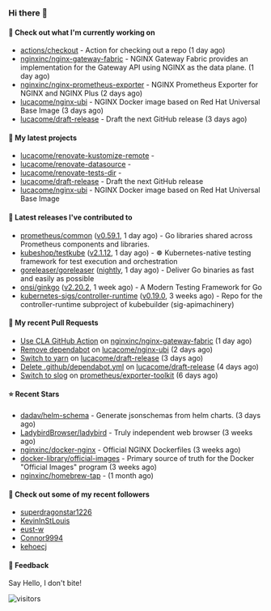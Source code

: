 ### Hi there 👋

#### 👷 Check out what I'm currently working on

- [actions/checkout](https://github.com/actions/checkout) - Action for checking out a repo (1 day ago)
- [nginxinc/nginx-gateway-fabric](https://github.com/nginxinc/nginx-gateway-fabric) - NGINX Gateway Fabric provides an implementation for the Gateway API using NGINX as the data plane. (1 day ago)
- [nginxinc/nginx-prometheus-exporter](https://github.com/nginxinc/nginx-prometheus-exporter) - NGINX Prometheus Exporter for NGINX and NGINX Plus (2 days ago)
- [lucacome/nginx-ubi](https://github.com/lucacome/nginx-ubi) - NGINX Docker image based on Red Hat Universal Base Image (3 days ago)
- [lucacome/draft-release](https://github.com/lucacome/draft-release) - Draft the next GitHub release (3 days ago)

#### 🌱 My latest projects

- [lucacome/renovate-kustomize-remote](https://github.com/lucacome/renovate-kustomize-remote) - 
- [lucacome/renovate-datasource](https://github.com/lucacome/renovate-datasource) - 
- [lucacome/renovate-tests-dir](https://github.com/lucacome/renovate-tests-dir) - 
- [lucacome/draft-release](https://github.com/lucacome/draft-release) - Draft the next GitHub release
- [lucacome/nginx-ubi](https://github.com/lucacome/nginx-ubi) - NGINX Docker image based on Red Hat Universal Base Image

#### 🔭 Latest releases I've contributed to

- [prometheus/common](https://github.com/prometheus/common) ([v0.59.1](https://github.com/prometheus/common/releases/tag/v0.59.1), 1 day ago) - Go libraries shared across Prometheus components and libraries.
- [kubeshop/testkube](https://github.com/kubeshop/testkube) ([v2.1.12](https://github.com/kubeshop/testkube/releases/tag/v2.1.12), 1 day ago) - ☸️ Kubernetes-native testing framework for test execution and orchestration
- [goreleaser/goreleaser](https://github.com/goreleaser/goreleaser) ([nightly](https://github.com/goreleaser/goreleaser/releases/tag/nightly), 1 day ago) - Deliver Go binaries as fast and easily as possible
- [onsi/ginkgo](https://github.com/onsi/ginkgo) ([v2.20.2](https://github.com/onsi/ginkgo/releases/tag/v2.20.2), 1 week ago) - A Modern Testing Framework for Go
- [kubernetes-sigs/controller-runtime](https://github.com/kubernetes-sigs/controller-runtime) ([v0.19.0](https://github.com/kubernetes-sigs/controller-runtime/releases/tag/v0.19.0), 3 weeks ago) - Repo for the controller-runtime subproject of kubebuilder (sig-apimachinery)

#### 🔨 My recent Pull Requests

- [Use CLA GitHub Action](https://github.com/nginxinc/nginx-gateway-fabric/pull/2510) on [nginxinc/nginx-gateway-fabric](https://github.com/nginxinc/nginx-gateway-fabric) (1 day ago)
- [Remove dependabot](https://github.com/lucacome/nginx-ubi/pull/103) on [lucacome/nginx-ubi](https://github.com/lucacome/nginx-ubi) (2 days ago)
- [Switch to yarn](https://github.com/lucacome/draft-release/pull/325) on [lucacome/draft-release](https://github.com/lucacome/draft-release) (3 days ago)
- [Delete .github/dependabot.yml](https://github.com/lucacome/draft-release/pull/316) on [lucacome/draft-release](https://github.com/lucacome/draft-release) (4 days ago)
- [Switch to slog](https://github.com/prometheus/exporter-toolkit/pull/240) on [prometheus/exporter-toolkit](https://github.com/prometheus/exporter-toolkit) (6 days ago)

#### ⭐ Recent Stars

- [dadav/helm-schema](https://github.com/dadav/helm-schema) - Generate jsonschemas from helm charts. (3 days ago)
- [LadybirdBrowser/ladybird](https://github.com/LadybirdBrowser/ladybird) - Truly independent web browser (3 weeks ago)
- [nginxinc/docker-nginx](https://github.com/nginxinc/docker-nginx) - Official NGINX Dockerfiles (3 weeks ago)
- [docker-library/official-images](https://github.com/docker-library/official-images) - Primary source of truth for the Docker &#34;Official Images&#34; program (3 weeks ago)
- [nginxinc/homebrew-tap](https://github.com/nginxinc/homebrew-tap) -  (1 month ago)

#### 👯 Check out some of my recent followers

- [superdragonstar1226](https://github.com/superdragonstar1226)
- [KevinInStLouis](https://github.com/KevinInStLouis)
- [eust-w](https://github.com/eust-w)
- [Connor9994](https://github.com/Connor9994)
- [kehoecj](https://github.com/kehoecj)

#### 💬 Feedback

Say Hello, I don't bite!

![visitors](https://visitor-badge.laobi.icu/badge?page_id=lucacome.visitor-badge)
#
